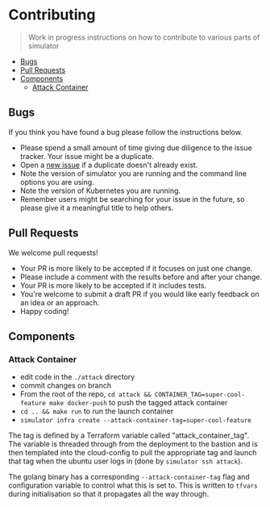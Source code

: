 # Contributing

> Work in progress instructions on how to contribute to various parts of simulator

<!-- toc -->

- [Bugs](#bugs)
- [Pull Requests](#pull-requests)
- [Components](#components)
  * [Attack Container](#attack-container)

<!-- tocstop -->

## Bugs

If you think you have found a bug please follow the instructions below.

- Please spend a small amount of time giving due diligence to the issue tracker. Your issue might be a duplicate.
- Open a [new issue](https://github.com/kubernetes-simulator/simulator/issues/new) if a duplicate doesn't already exist.
- Note the version of simulator you are running and the command line options you are using.
- Note the version of Kubernetes you are running.
- Remember users might be searching for your issue in the future, so please give it a meaningful title to help others.

## Pull Requests 

We welcome pull requests! 

- Your PR is more likely to be accepted if it focuses on just one change.
- Please include a comment with the results before and after your change. 
- Your PR is more likely to be accepted if it includes tests.
- You're welcome to submit a draft PR if you would like early feedback on an idea or an approach. 
- Happy coding!


## Components

### Attack Container

- edit code in the `./attack` directory
- commit changes on branch
- From the root of the repo, `cd attack && CONTAINER_TAG=super-cool-feature make docker-push` to push the tagged attack container
- `cd .. && make run` to run the launch container
- `simulator infra create --attack-container-tag=super-cool-feature`

The tag is defined by a Terraform variable called "attack_container_tag". The variable is threaded through from the deployment to the bastion and is then templated into the cloud-config to pull the appropriate tag and launch that tag when the
ubuntu user logs in (done by `simulator ssh attack`).

The golang binary has a corresponding `--attack-container-tag` flag and configuration variable to control what this is set to. This is written to `tfvars` during initialisation so that it propagates all the way through.
